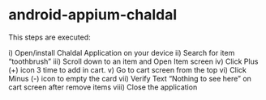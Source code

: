 # android-appium-chaldal
This steps are executed:

i) Open/install Chaldal Application on your device
ii) Search for item “toothbrush”
iii) Scroll down to an item and Open Item screen
iv) Click Plus (+) icon 3 time to add in cart.
v) Go to cart screen from the top
vi) Click Minus (-) icon to empty the card
vii) Verify Text “Nothing to see here” on cart screen after remove items
viii) Close the application
